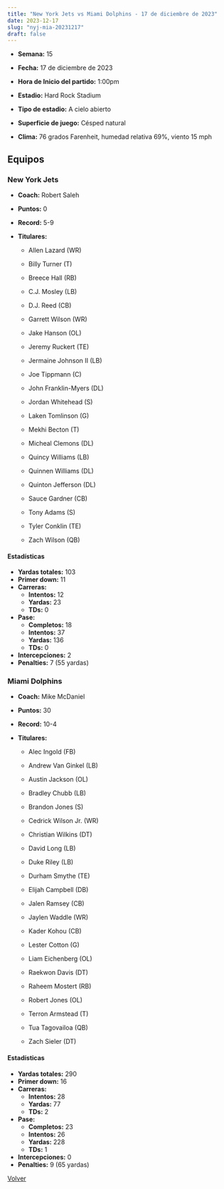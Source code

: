 ```yaml
---
title: "New York Jets vs Miami Dolphins - 17 de diciembre de 2023"
date: 2023-12-17
slug: "nyj-mia-20231217"
draft: false
---
```


* **Semana:** 15
* **Fecha:** 17 de diciembre de 2023

* **Hora de Inicio del partido:** 1:00pm
* **Estadio:** Hard Rock Stadium
* **Tipo de estadio:** A cielo abierto
* **Superficie de juego:** Césped natural
* **Clima:** 76 grados Farenheit, humedad relativa 69%, viento 15 mph

## Equipos


### New York Jets
* **Coach:** Robert Saleh
* **Puntos:** 0
* **Record:** 5-9
* **Titulares:** 

  * Allen Lazard (WR) 

  * Billy Turner (T) 

  * Breece Hall (RB) 

  * C.J. Mosley (LB) 

  * D.J. Reed (CB) 

  * Garrett Wilson (WR) 

  * Jake Hanson (OL) 

  * Jeremy Ruckert (TE) 

  * Jermaine Johnson II (LB) 

  * Joe Tippmann (C) 

  * John Franklin-Myers (DL) 

  * Jordan Whitehead (S) 

  * Laken Tomlinson (G) 

  * Mekhi Becton (T) 

  * Micheal Clemons (DL) 

  * Quincy Williams (LB) 

  * Quinnen Williams (DL) 

  * Quinton Jefferson (DL) 

  * Sauce Gardner (CB) 

  * Tony Adams (S) 

  * Tyler Conklin (TE) 

  * Zach Wilson (QB) 

#### Estadísticas
* **Yardas totales:** 103
* **Primer down:** 11
* **Carreras:**
  * **Intentos:** 12
  * **Yardas:** 23
  * **TDs:** 0
* **Pase:**
  * **Completos:** 18
  * **Intentos:** 37
  * **Yardas:** 136
  * **TDs:** 0
* **Intercepciones:** 2
* **Penalties:** 7 (55 yardas)

### Miami Dolphins
* **Coach:** Mike McDaniel
* **Puntos:** 30
* **Record:** 10-4
* **Titulares:** 

  * Alec Ingold (FB) 

  * Andrew Van Ginkel (LB) 

  * Austin Jackson (OL) 

  * Bradley Chubb (LB) 

  * Brandon Jones (S) 

  * Cedrick Wilson Jr. (WR) 

  * Christian Wilkins (DT) 

  * David Long (LB) 

  * Duke Riley (LB) 

  * Durham Smythe (TE) 

  * Elijah Campbell (DB) 

  * Jalen Ramsey (CB) 

  * Jaylen Waddle (WR) 

  * Kader Kohou (CB) 

  * Lester Cotton (G) 

  * Liam Eichenberg (OL) 

  * Raekwon Davis (DT) 

  * Raheem Mostert (RB) 

  * Robert Jones (OL) 

  * Terron Armstead (T) 

  * Tua Tagovailoa (QB) 

  * Zach Sieler (DT) 

#### Estadísticas
* **Yardas totales:** 290
* **Primer down:** 16
* **Carreras:**
  * **Intentos:** 28
  * **Yardas:** 77
  * **TDs:** 2
* **Pase:**
  * **Completos:** 23
  * **Intentos:** 26
  * **Yardas:** 228
  * **TDs:** 1
* **Intercepciones:** 0
* **Penalties:** 9 (65 yardas)


[Volver](/historia/2023)
